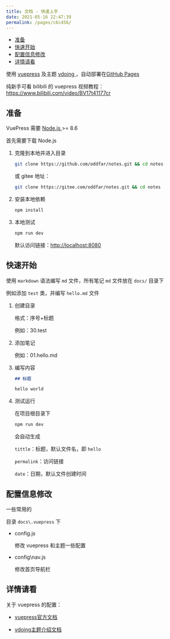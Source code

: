 ```yaml
---
title: 文档 - 快速上手
date: 2021-05-16 22:47:39
permalink: /pages/c6c456/
---
```




<!-- START doctoc generated TOC please keep comment here to allow auto update -->
<!-- DON'T EDIT THIS SECTION, INSTEAD RE-RUN doctoc TO UPDATE -->


- [准备](#%E5%87%86%E5%A4%87)
- [快速开始](#%E5%BF%AB%E9%80%9F%E5%BC%80%E5%A7%8B)
- [配置信息修改](#%E9%85%8D%E7%BD%AE%E4%BF%A1%E6%81%AF%E4%BF%AE%E6%94%B9)
- [详情请看](#%E8%AF%A6%E6%83%85%E8%AF%B7%E7%9C%8B)

<!-- END doctoc generated TOC please keep comment here to allow auto update -->



使用 [vuepress](https://vuepress.vuejs.org/zh) 及主题 [vdoing ](https://github.com/xugaoyi/vuepress-theme-vdoing) ，自动部署在[GitHub Pages](https://pages.github.com/)

纯新手可看 bilibili 的 vuepress 视频教程：<https://www.bilibili.com/video/BV17t41177cr>

## 准备

VuePress 需要 [Node.js ](https://nodejs.org/en/)>= 8.6

首先需要下载 Node.js

1. 克隆到本地并进入目录

   ```sh
   git clone https://github.com/oddfar/notes.git && cd notes
   ```

   或 gitee 地址：

   ```sh
   git clone https://gitee.com/oddfar/notes.git && cd notes
   ```

   

2. 安装本地依赖

   ```sh
   npm install
   ```

3. 本地测试

   ```sh
   npm run dev
   ```

   默认访问链接：<http://localhost:8080>

## 快速开始

使用 `markdown` 语法编写 `md` 文件，所有笔记 `md` 文件放在 `docs/` 目录下

例如添加 `test` 类，并编写 `hello.md` 文件

1. 创建目录

   格式：序号+标题

   例如：30.test

2. 添加笔记

   例如：01.hello.md

3. 编写内容

   ```markdown
   ## 标题
   
   hello world
   ```
   
   
   
4. 测试运行

   在项目根目录下

   ```sh
   npm run dev
   ```
   会自动生成
   
   
   
   `tittle`：标题，默认文件名，即 `hello`
   
   `permalink`：访问链接
   
   `date`：日期，默认文件创建时间



## 配置信息修改

一些常用的

目录 `docs\.vuepress` 下

- config.js

  修改 vuepress 和主题一些配置

- config\nav.js

  修改首页导航栏

  

## 详情请看

关于 vuepress 的配置：

- [vuepress官方文档](https://vuepress.vuejs.org/zh) 

+ [vdoing主题介绍文档](https://doc.xugaoyi.com/)

